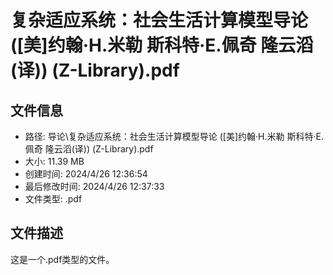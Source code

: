 ﻿# 复杂适应系统：社会生活计算模型导论 ([美]约翰·H.米勒 斯科特·E.佩奇 隆云滔(译)) (Z-Library).pdf

## 文件信息
- 路径: 导论\复杂适应系统：社会生活计算模型导论 ([美]约翰·H.米勒 斯科特·E.佩奇 隆云滔(译)) (Z-Library).pdf
- 大小: 11.39 MB
- 创建时间: 2024/4/26 12:36:54
- 最后修改时间: 2024/4/26 12:37:33
- 文件类型: .pdf

## 文件描述
这是一个.pdf类型的文件。

